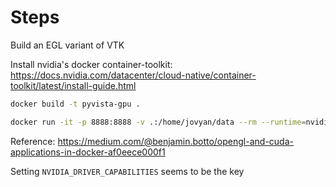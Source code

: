 # Steps

Build an EGL variant of VTK

Install nvidia's docker container-toolkit: https://docs.nvidia.com/datacenter/cloud-native/container-toolkit/latest/install-guide.html

```bash
docker build -t pyvista-gpu .

docker run -it -p 8888:8888 -v .:/home/jovyan/data --rm --runtime=nvidia --gpus all pyvista-gpu
```

Reference: https://medium.com/@benjamin.botto/opengl-and-cuda-applications-in-docker-af0eece000f1

Setting `NVIDIA_DRIVER_CAPABILITIES` seems to be the key
